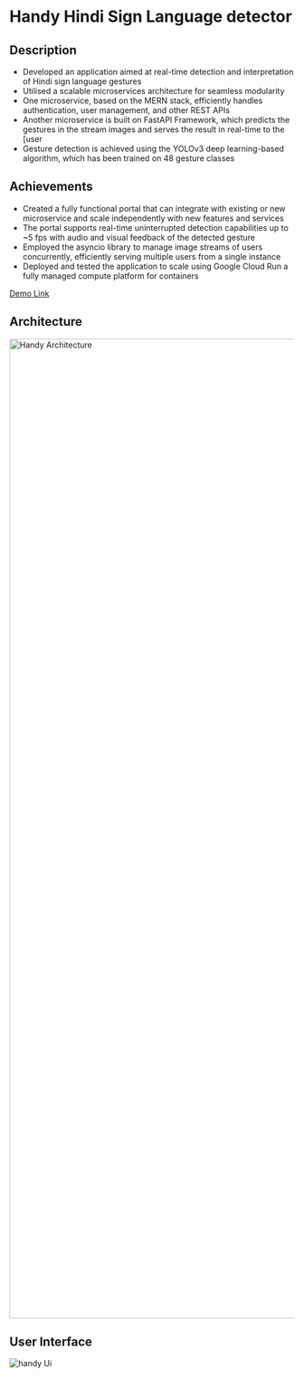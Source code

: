 # Handy Hindi Sign Language detector
## Description
- Developed an application aimed at real-time detection and interpretation of Hindi sign language gestures
- Utilised a scalable microservices architecture for seamless modularity
- One microservice, based on the MERN stack, efficiently handles authentication, user management, and other REST APIs
- Another microservice is built on FastAPI Framework, which predicts the gestures in the stream images and serves the result in real-time to the [user
- Gesture detection is achieved using the YOLOv3 deep learning-based algorithm, which has been trained on 48 gesture classes
## Achievements
- Created a fully functional portal that can integrate with existing or new microservice and scale independently with new features and services
- The portal supports real-time uninterrupted detection capabilities up to ~5 fps with audio and visual feedback of the detected gesture
- Employed the asyncio library to manage image streams of users concurrently, efficiently serving multiple users from a single instance
- Deployed and tested the application to scale using Google Cloud Run a fully managed compute platform for containers

[Demo Link](https://drive.google.com/file/d/1liY-vrG_Zgkmed7NbvMXr9cpUkSkV6t3/view?t=54s)

## Architecture 
<img width="1732" alt="Handy Architecture" src="https://github.com/atharva-310/hindi-sign-language-detector/assets/77790083/1d204a1b-0a17-4476-88b3-ce825a6ff6fb">

## User Interface
![handy Ui](https://github.com/atharva-310/hindi-sign-language-detector/assets/77790083/90a48314-5128-43d2-8afe-2e238be46b96)

